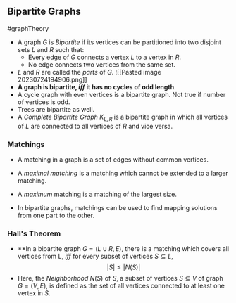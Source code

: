 ## Bipartite Graphs
#graphTheory 

- A graph $G$ is *Bipartite* if its vertices can be partitioned into two disjoint sets $L$ and $R$ such that:
	- Every edge of $G$ connects a vertex $L$ to a vertex in $R$.
	- No edge connects two vertices from the same set.
- $L$ and $R$ are called the *parts* of $G$.
![[Pasted image 20230724194906.png]]
- **A graph is bipartite, $iff$ it has no cycles of odd length**.
- A cycle graph with even vertices is a bipartite graph. Not true if number of vertices is odd.
- Trees are bipartite as well.
- A *Complete Bipartite Graph* $K_{L, R}$ is a bipartite graph in which all vertices of $L$ are connected to all vertices of $R$ and vice versa.

### Matchings
- A matching in a graph is a set of edges without common vertices.
- A *maximal matching* is a matching which cannot be extended to a larger matching.
- A *maximum* matching is a matching of the largest size.

- In bipartite graphs, matchings can be used to find mapping solutions from one part to the other.

### Hall's Theorem
- **In a bipartite graph $G = (L \cup R, E)$, there is a matching which covers all vertices from L, $iff$ for every subset of vertices $S \subseteq L$, $$|S| \leq |N(S)|$$
- Here, the *Neighborhood* $N(S)$ of $S$, a subset of vertices $S \subseteq V$ of graph $G = (V, E)$, is defined as the set of all vertices connected to at least one vertex in $S$.
